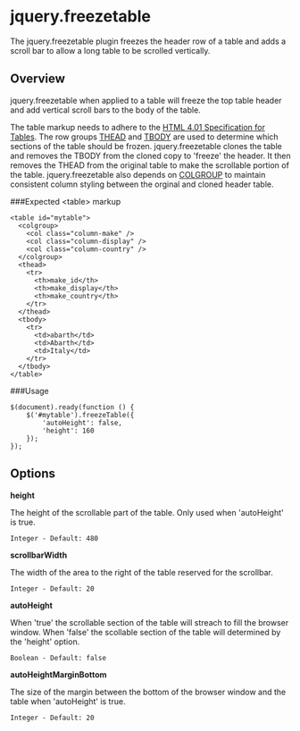 jquery.freezetable
===========

The jquery.freezetable plugin freezes the header row of a table and adds a scroll bar to allow a long table to be scrolled vertically.

Overview
--------

jquery.freezetable when applied to a table will freeze the top table header and add vertical scroll bars to the body of the table.

The table markup needs to adhere to the <a href="http://www.w3.org/TR/html4/struct/tables.html">HTML 4.01 Specification for Tables</a>. The row groups <a href="http://www.w3.org/TR/html4/struct/tables.html#edef-THEAD">THEAD</a> and <a href="http://www.w3.org/TR/html4/struct/tables.html#edef-TBODY">TBODY</a> are used to determine which sections of the table should be frozen.  jquery.freezetable clones the table and removes the TBODY from the cloned copy to 'freeze' the header.  It then removes the THEAD from the original table to make the scrollable portion of the table.  jquery.freezetable also depends on <a href="http://www.w3.org/TR/html4/struct/tables.html#edef-COLGROUP">COLGROUP</a> to maintain consistent column styling between the orginal and cloned header table.

###Expected &lt;table&gt; markup

    <table id="mytable">
      <colgroup>
        <col class="column-make" />
        <col class="column-display" />
        <col class="column-country" />       
      </colgroup>
      <thead>
        <tr>
          <th>make_id</th>
          <th>make_display</th>
          <th>make_country</th>
        </tr>
      </thead>
      <tbody>
        <tr>
          <td>abarth</td>
          <td>Abarth</td>
          <td>Italy</td>
        </tr>
      </tbody>
    </table>

###Usage

    $(document).ready(function () {
        $('#mytable').freezeTable({
            'autoHeight': false,
            'height': 160
        });
    });

Options
-------

**height**
    
The height of the scrollable part of the table.  Only used when 'autoHeight' is true.
    
`Integer - Default: 480`


**scrollbarWidth**

The width of the area to the right of the table reserved for the scrollbar.

`Integer - Default: 20`

**autoHeight**

When 'true' the scrollable section of the table will streach to fill the browser window.  When 'false' the scollable section of the table will determined by the 'height' option.

`Boolean - Default: false`

**autoHeightMarginBottom**

The size of the margin between the bottom of the browser window and the table when 'autoHeight' is true.

`Integer - Default: 20`